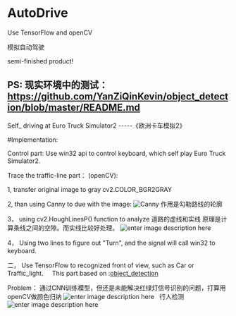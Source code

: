 # AutoDrive
Use TensorFlow and openCV 

模拟自动驾驶

semi-finished product!

## PS: 现实环境中的测试：https://github.com/YanZiQinKevin/object_detection/blob/master/README.md  


Self_ driving at Euro Truck Simulator2
 -----《欧洲卡车模拟2》


#Implementation:

Control part: Use win32 api to control keyboard, which self play Euro Truck Simulator2.

Trace the traffic-line part： (openCV):

  1, transfer original image to gray  cv2.COLOR_BGR2GRAY
  
  2, than using Canny to due with the image:
  ![Canny](https://github.com/YanZiQinKevin/AutoDrive/blob/master/screenshoot/truck_Canny.png)
  作用是勾勒路线的轮廓
  
  3， using cv2.HoughLinesP() function to analyze 道路的虚线和实线
         原理是计算条线之间的空隙。而实线比较好处理。
         ![enter image description here](https://github.com/YanZiQinKevin/AutoDrive/blob/master/screenshoot/truck_line.png)
   
 4， Using two lines to figure out "Turn", and the signal will call  win32 to keyboard.


二， Use TensorFlow to recognized front of view, such as Car or Traffic_light. 
      This part based on  :[object_detection](https://github.com/YanZiQinKevin/object_detection)
		
Problem： 通过CNN训练模型，但还是未能解决红绿灯信号识别的问题，打算用openCV做颜色归纳
![enter image description here](https://github.com/YanZiQinKevin/AutoDrive/blob/master/screenshoot/truck_light.png)  
行人检测
![enter image description here](https://github.com/YanZiQinKevin/AutoDrive/blob/master/screenshoot/WechatIMG60.jpeg)
